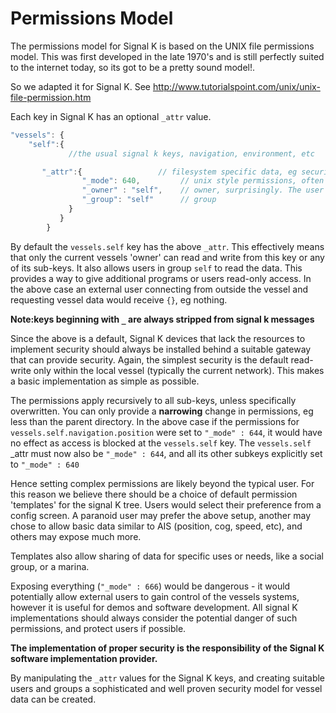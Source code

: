 # Permissions Model

The permissions model for Signal K is based on the UNIX file permissions model. This was first developed in the late 1970's and is still perfectly suited to the internet today, so its got to be a pretty sound model!.

So we adapted it for Signal K. See http://www.tutorialspoint.com/unix/unix-file-permission.htm

Each key in Signal K has an optional `_attr` value.
```javascript
"vessels": {
    "self":{
             //the usual signal k keys, navigation, environment, etc

       "_attr":{                 // filesystem specific data, eg security, possibly more later
                "_mode": 640,         // unix style permissions, often written in `owner:group:other` form, `-rw-r-----`
                "_owner" : "self",    // owner, surprisingly. The user who created the item, sometimes a virtual user like 'self'
                "_group": "self"      // group
             }
           }
        }
```
By default the `vessels.self` key has the above `_attr`. This effectively means that only the current vessels 'owner' can read and write from this key or any of its sub-keys. It also allows users in group `self` to read the data. This provides a way to give additional programs or users read-only access. In the above case an external user connecting from outside the vessel and requesting vessel data would receive `{}`, eg nothing.

__Note:keys beginning with `_` are always stripped from signal k messages__

Since the above is a default, Signal K devices that lack the resources to implement security should always be installed behind a suitable gateway that can provide security. Again, the simplest security is the default read-write only within the local vessel (typically the current network). This makes a basic implementation as simple as possible.

The permissions apply recursively to all sub-keys, unless specifically overwritten. You can only provide a __narrowing__ change in permissions, eg less than the parent directory. In the above case if the permissions for `vessels.self.navigation.position` were set to `"_mode" : 644`, it would have no effect as access is blocked at the `vessels.self` key. The `vessels.self` _attr must now also be `"_mode" : 644`, and all its other subkeys explicitly set to `"_mode" : 640`

Hence setting complex permissions are likely beyond the typical user. For this reason we believe there should be a choice of default permission 'templates' for the signal K tree. Users would select their preference from a config screen. A paranoid user may prefer the above setup, another may chose to allow basic data similar to AIS (position, cog, speed, etc), and others may expose much more.

Templates also allow sharing of data for specific uses or needs, like a social group, or a marina.

Exposing everything (`"_mode" : 666`) would be dangerous - it would potentially allow external users to gain control of the vessels systems, however it is useful for demos and software development. All signal K implementations should always consider the potential danger of such permissions, and protect users if possible.

**The implementation of proper security is the responsibility of the Signal K software implementation provider.**

By manipulating the `_attr` values for the Signal K keys, and creating suitable users and groups a sophisticated and well proven security model for vessel data can be created.
